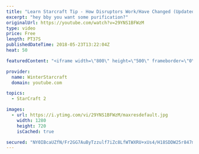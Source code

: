 ```yaml
---
title: "Learn Starcraft Tip - How Disruptors Work/Have Changed (Updated Patch 4.0 2018)"
excerpt: "hey bby you want some purification?"
originalUrl: https://youtube.com/watch?v=29YNS1BFWzM
type: video
price: Free
length: PT37S
publishedDateTime: 2018-05-23T13:22:04Z
heat: 50

featuredContent: "<iframe width=\"800\" height=\"500\" frameborder=\"0\" src=\"https://www.youtube.com/embed/29YNS1BFWzM\" allow=\"accelerometer; autoplay; encrypted-media; gyroscope; picture-in-picture\" allowfullscreen></iframe>"

provider:
  name: WinterStarcraft
  domain: youtube.com

topics:
  - StarCraft 2

images:
  - url: https://i.ytimg.com/vi/29YNS1BFWzM/maxresdefault.jpg
    width: 1280
    height: 720
    isCached: true

secured: "NY0IBcaUZfN/Fr2GG7AuByTzzulf7iZc8LfWTWXRU+xUs4/H18SDDW25r847m+PpVvAWKj7g3R3nWTiIJW0WxR4gtoMeV3Wog3CZi5MMSjmFnmNquXGxI7uWYPUtzu94e9r+9g7dDPUx7I6DJb/MKaJYach33lgDjzlBdNwqSQPRYr42jEwfw1Q98tJ43x1BwVLGnYeP7Bf0BT+JUggjYp08lmLwg3BAmOTFGbjoVh1RoeCU/U5byLjlHggE9ZYxlZg+f0UlHYuUj/eEnoOApZAArnNvBUKVzJehRSSwD01CDjnggQrFsO1z6y3Vuwiq0Ybj3ap5sjgkxKasT4o2Mh1ruJzB7l0UL8RAHWeOHH+BUBC9UvMz1NegQH90YLuYuw8R2l6Mat0JoNIG7e07WVTdLe0Gcjl9DjcohQzQMGM=;rfBHHOmWQezKiIosKJMPCA=="
---
```


